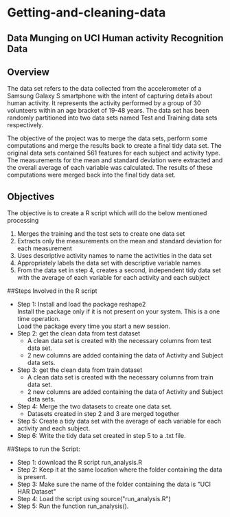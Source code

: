 # Getting-and-cleaning-data
## Data Munging on UCI Human activity Recognition Data

## Overview
The data set refers to the data collected from the accelerometer of a Samsung Galaxy S smartphone with the intent of capturing details about human activity. It represents the activity performed by a group of 30 volunteers within an age bracket of 19-48 years. The data set has been randomly partitioned into two data sets named Test and Training data sets respectively. 

The objective of the project was to merge the data sets, perform some computations and merge the results back to create a final tidy data set. The original data sets contained 561 features for each subject and activity type. The measurements for the mean and standard deviation were extracted and the overall average of each variable was calculated. The results of these computations were merged back into the final tidy data set.

## Objectives
The objective is to create a R script which will do the below mentioned processing

1. Merges the training and the test sets to create one data set
2. Extracts only the measurements on the mean and standard deviation for each measurement
3. Uses descriptive activity names to name the activities in the data set
4. Appropriately labels the data set with descriptive variable names
5. From the data set in step 4, creates a second, independent tidy data set with the average of each variable for each      	activity and each subject


##Steps Involved in the R script
- Step 1: Install and load the package reshape2 <br>
          Install the package only if it is not present on your system. This is a one time operation.<br>
          Load the package every time you start a new session.<br>
- Step 2: get the clean data from test dataset<br>
    * A clean data set is created with the necessary columns from test data set.
    * 2 new columns are added containing the data of Activity and Subject data sets.   
- Step 3: get the clean data from train dataset
    * A clean data set is created with the necessary columns from train data set.
    * 2 new columns are added containing the data of Activity and Subject data sets.
- Step 4: Merge the two datasets to create one data set.
	* Datasets created in step 2 and 3 are merged together
- Step 5: Create a tidy data set with the average of each variable for each activity and each subject.
- Step 6: Write the tidy data set created in step 5 to a .txt file.

##Steps to run the Script:
- Step 1: download the R script run_analysis.R
- Step 2: Keep it at the same location where the folder containing the data is present.
- Step 3: Make sure the name of the folder containing the data is "UCI HAR Dataset"
- Step 4: Load the script using source("run_analysis.R")
- Step 5: Run the function run_analysis().
